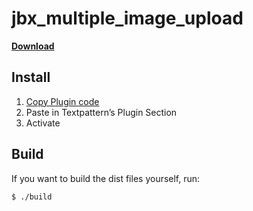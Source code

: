 jbx_multiple_image_upload
=========================
**[Download](https://github.com/jbach/jbx_multiple_image_upload/raw/master/dist/jbx_multiple_image_upload_v0.5.0_zip.txt)**

## Install
1. [Copy Plugin code](https://github.com/jbach/jbx_multiple_image_upload/raw/master/dist/jbx_multiple_image_upload_v0.5.0_zip.txt)
2. Paste in Textpattern’s Plugin Section
3. Activate

## Build
If you want to build the dist files yourself, run:

````shell
$ ./build
````
